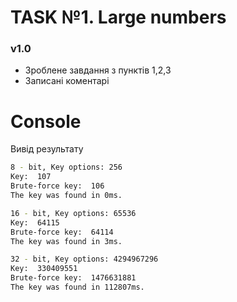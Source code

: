 # TASK №1. Large numbers

### v1.0
- Зроблене завдання з пунктів 1,2,3
- Записані коментарі

# Console

Вивід результату
~~~ bash
8 - bit, Key options: 256   
Key:  107
Brute-force key:  106       
The key was found in 0ms.   

16 - bit, Key options: 65536
Key:  64115
Brute-force key:  64114
The key was found in 3ms.

32 - bit, Key options: 4294967296
Key:  330409551
Brute-force key:  1476631881
The key was found in 112807ms.
~~~